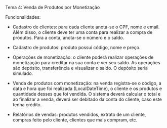 Tema 4:  Venda de Produtos por Monetização

 

Funcionalidades:

- Cadastro de clientes: para cada cliente anota-se o CPF, nome e email. Além disso, o cliente deve ter uma conta para realizar a compra de produtos. Para a conta, anota-se o número e o saldo.

- Cadastro de produtos: produto possui código, nome e preço.

- Operações de monetização: o cliente poderá realizar operações de monetização para creditar na sua conta e ver seu saldo. As operações são depósito, transferência e visualizar o saldo. O depósito seria simulado.

- Venda de produtos com monetização: na venda registra-se o código, a data e hora que foi realizada (LocalDateTime), o cliente e os produtos e quantidade desses que foi vendida. O sistema deverá calcular o total e ao finalizar a venda, deverá ser debitado da conta do cliente, caso este tenha crédito.

- Relatórios de vendas: produtos vendidos, extrato de um cliente, compras feito pelo cliente, clientes que mais compram, etc.
